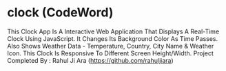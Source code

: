 # clock (CodeWord)
This Clock App Is A Interactive Web Application That Displays A Real-Time Clock Using JavaScript. It Changes Its Background Color As Time Passes.
Also Shows Weather Data - Temperature, Country, City Name &amp; Weather Icon.
This Clock Is Responsive To Different Screen Height/Width.
Project Completed By : Rahul Ji Ara (https://github.com/rahuljiara)
